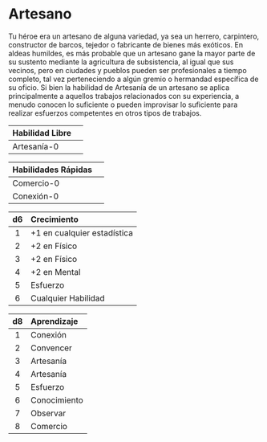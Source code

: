 # Artesano

Tu héroe era un artesano de alguna variedad, ya sea un herrero, carpintero, constructor de barcos, tejedor o fabricante de bienes más exóticos. En aldeas humildes, es más probable que un artesano gane la mayor parte de su sustento mediante la agricultura de subsistencia, al igual que sus vecinos, pero en ciudades y pueblos pueden ser profesionales a tiempo completo, tal vez perteneciendo a algún gremio o hermandad específica de su oficio. Si bien la habilidad de Artesanía de un artesano se aplica principalmente a aquellos trabajos relacionados con su experiencia, a menudo conocen lo suficiente o pueden improvisar lo suficiente para realizar esfuerzos competentes en otros tipos de trabajos.

| Habilidad Libre |     |
| --------------- | --- |
| Artesanía-0     |     | 

| **Habilidades Rápidas** |     |
| ----------------------- | --- |
| Comercio-0              |     |
| Conexión-0              |     | 

|   **d6**   |   **Crecimiento**               |
|:----------:|:--------------------------------|
|     1      |   +1 en cualquier estadística   |
|     2      |                  +2 en Físico   |
|     3      |                  +2 en Físico   |
|     4      |                  +2 en Mental   |
|     5      |   Esfuerzo                      |
|     6      |   Cualquier Habilidad           |  

|  **d8**  |  **Aprendizaje**  |
|:--------:|:------------------|
|    1     |  Conexión         |
|    2     |  Convencer        |
|    3     |  Artesanía        |
|    4     |  Artesanía        |
|    5     |  Esfuerzo         |
|    6     |  Conocimiento     |
|    7     |  Observar         |
|    8     |  Comercio         |  